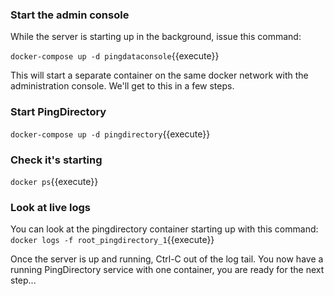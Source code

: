 ### Start the admin console
While the server is starting up in the background, issue this command:

`docker-compose up -d pingdataconsole`{{execute}}

This will start a separate container on the same docker network with the administration console.
We'll get to this in a few steps.

### Start PingDirectory
`docker-compose up -d pingdirectory`{{execute}}

### Check it's starting
`docker ps`{{execute}}

### Look at live logs
You can look at the pingdirectory container starting up with this command:
`docker logs -f root_pingdirectory_1`{{execute}}

Once the server is up and running, Ctrl-C out of the log tail.
You now have a running PingDirectory service with one container, you are ready for the next step...